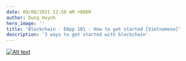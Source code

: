 ```yaml
---
date: 09/08/2021 12:50 AM +0800
author: Dung Huynh
hero_image: ''
title: 'Blockchain - DApp 101 - How to get started [Vietnamese]'
description: '3 ways to get started with blockchain'
---
```


[![Alt text](https://img.youtube.com/vi/LXRgV99S0Zk/0.jpg)](https://www.youtube.com/watch?v=LXRgV99S0Zk)

